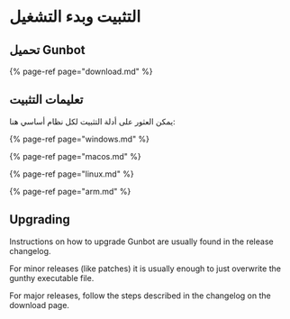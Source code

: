 # التثبيت وبدء التشغيل

## تحميل Gunbot

{% page-ref page="download.md" %}

## تعليمات التثبيت

يمكن العثور على أدلة التثبيت لكل نظام أساسي هنا:

{% page-ref page="windows.md" %}

{% page-ref page="macos.md" %}

{% page-ref page="linux.md" %}

{% page-ref page="arm.md" %}

## Upgrading

Instructions on how to upgrade Gunbot are usually found in the release changelog.

For minor releases \(like patches\) it is usually enough to just overwrite the gunthy executable file.

For major releases, follow the steps described in the changelog on the download page.

